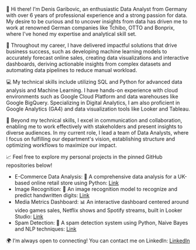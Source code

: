👋 Hi there! I’m Denis Garibovic, an enthusiastic Data Analyst from Germany with over 6 years of professional experience and a strong passion for data. My desire to be curious and to uncover insights from data has driven me to work at renowned German companies like Tchibo, OTTO and Bonprix, where I've honed my expertise and analytical skill set.

🚀 Throughout my career, I have delivered impactful solutions that drive business success, such as developing machine learning models to accurately forecast online sales, creating data visualizations and interactive dashboards, deriving actionable insights from complex datasets and automating data pipelines to reduce manual workload.

💻 My technical skills include utilizing SQL and Python for advanced data analysis and Machine Learning. I have hands-on experience with cloud environments such as Google Cloud Platform and data warehouses like Google BigQuery. Specializing in Digital Analytics, I am also proficient in Google Analytics (GA4) and data visualization tools like Looker and Tableau.

🤝 Beyond my technical skills, I excel in communication and collaboration, enabling me to work effectively with stakeholders and present insights to diverse audiences. In my current role, I lead a team of Data Analysts, where I focus on fulfilling our department's vision, establishing structure and optimizing workflows to maximize our impact.

📈 Feel free to explore my personal projects in the pinned GitHub repositories below!

- E-Commerce Data Analysis: 🔎 A comprehensive data analysis for a UK-based online retail store using Python: [Link](https://github.com/denisgaribovic/e-commerce-data-analysis)
- Image Recognition: 🤖 An image recognition model to recognize and predict handwritten digits: [Link](https://github.com/denisgaribovic/image-recognition)
- Media Metrics Dashboard: 📊 An interactive dashboard centered around video games sales, Netflix shows and Spotify streams, built in Looker Studio: [Link](https://github.com/denisgaribovic/media-metrics-dashboard)
- Spam Detection: 🚫 A spam detection system using Python, Naive Bayes and NLP techniques: [Link](https://github.com/denisgaribovic/spam-detection)

🌍 I’m always open to connecting! You can contact me on LinkedIn: [LinkedIn](https://www.linkedin.com/in/denis-garibovic/)
